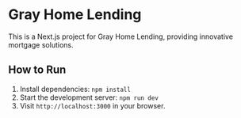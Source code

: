 # Gray Home Lending

This is a Next.js project for Gray Home Lending, providing innovative mortgage solutions.

## How to Run
1. Install dependencies: `npm install`
2. Start the development server: `npm run dev`
3. Visit `http://localhost:3000` in your browser.